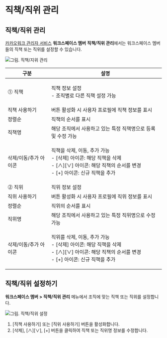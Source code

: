 # 직책/직위 관리

## 직책/직위 관리

[카카오워크 관리자 서비스](https://admin.kakaowork.com/) **워크스페이스 멤버** **직책/직위 관리**에서는 워크스페이스 멤버들의 직책 또는 직위를 설정할 수 있습니다.

![그림. 직책/지위 관리](https://s3-us-west-2.amazonaws.com/secure.notion-static.com/f0d23d83-9755-476d-a068-647a2731fb39/%EC%A7%81%EC%B1%85%EC%A7%80%EC%9C%84\_%EA%B4%80%EB%A6%AC.png)

| 구분               | 설명                                                                                                       |
| ---------------- | -------------------------------------------------------------------------------------------------------- |
| ⓵ 직책             | <p>직책 정보 설정<br>- 조직별로 다른 직책 설정 가능</p>                                                                    |
|     직책 사용하기      | 버튼 활성화 시 사용자 프로필에 직책 정보를 표시                                                                              |
|     정렬순          | 직책의 순서를 표시                                                                                               |
|     직책명          | 해당 조직에서 사용하고 있는 특정 직책명으로 등록 및 수정 가능                                                                      |
|     삭제/이동/추가 아이콘 | <p>직책을 삭제, 이동, 추가 가능<br>- [삭제] 아이콘: 해당 직책을 삭제<br>- [∧][∨] 아이콘: 해당 직책의 순서를 변경<br>- [+] 아이콘: 신규 직책을 추가</p> |
| ⓶ 직위             | 직위 정보 설정                                                                                                 |
|     직위 사용하기      | 버튼 활성화 시 사용자 프로필에 직위 정보를 표시                                                                              |
|     정렬순          | 직위의 순서를 표시                                                                                               |
|     직위명          | 해당 조직에서 사용하고 있는 특정 직위명으로 수정 가능                                                                           |
|     삭제/이동/추가 아이콘 | <p>직위를 삭제, 이동, 추가 가능<br>- [삭제] 아이콘: 해당 직책을 삭제<br>- [∧][∨] 아이콘: 해당 직책의 순서를 변경<br>- [+] 아이콘: 신규 직책을 추가</p> |

## 직책/직위 설정하기

**워크스페이스 멤버 > 직책/직위 관리** 메뉴에서 조직에 맞는 직책 또는 직위를 설정합니다.

![그림. 직책/직위 설정](https://s3-us-west-2.amazonaws.com/secure.notion-static.com/6a55ec19-ed91-402f-b6c9-a6b15e0e3d8d/%EC%A7%81%EC%B1%85%EC%A7%80%EC%9C%84\_%EC%84%A4%EC%A0%95.png)

1. \[직책 사용하기] 또는 \[직위 사용하기] 버튼을 활성화합니다.
2. \[삭제], \[∧]\[∨], \[+] 버튼을 클릭하여 직책 또는 직위명 정보를 수정합니다.
